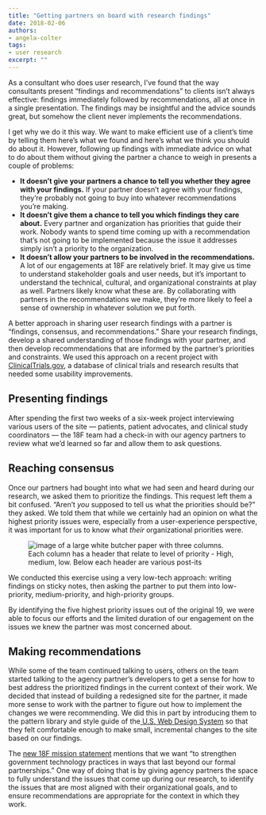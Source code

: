 ```yaml
---
title: "Getting partners on board with research findings"
date: 2018-02-06
authors:
- angela-colter
tags:
- user research
excerpt: ""
---
```


As a consultant who does user research, I’ve found that the way consultants present “findings and recommendations” to clients isn’t always effective: findings immediately followed by recommendations, all at once in a single presentation. The findings may be insightful and the advice sounds great, but somehow the client never implements the recommendations. 

I get why we do it this way. We want to make efficient use of a client’s time by telling them here’s what we found and here’s what we think you should do about it. However, following up findings with immediate advice on what to do about them without giving the partner a chance to weigh in presents a couple of problems:

- **It doesn’t give your partners a chance to tell you whether they agree with your findings.** If your partner doesn’t agree with your findings, they’re probably not going to buy into whatever recommendations you’re making.
- **It doesn’t give them a chance to tell you which findings they care about.** Every partner and organization has priorities that guide their work. Nobody wants to spend time coming up with a recommendation that’s not going to be implemented because the issue it addresses simply isn’t a priority to the organization. 
- **It doesn’t allow your partners to be involved in the recommendations.** A lot of our engagements at 18F are relatively brief. It may give us time to understand stakeholder goals and user needs, but it’s important to understand the technical, cultural, and organizational constraints at play as well. Partners likely know what these are. By collaborating with partners in the recommendations we make, they’re more likely to feel a sense of ownership in whatever solution we put forth. 

A better approach in sharing user research findings with a partner is “findings, consensus, and recommendations.” Share your research findings, develop a shared understanding of those findings with your partner, and then develop recommendations that are informed by the partner’s priorities and constraints. We used this approach on a recent project with [ClinicalTrials.gov](https://clinicaltrials.gov/), a database of clinical trials and research results that needed some usability improvements. 

## Presenting findings

After spending the first two weeks of a six-week project interviewing various users of the site — patients, patient advocates, and clinical study coordinators — the 18F team had a check-in with our agency partners to review what we’d learned so far and allow them to ask questions. 

## Reaching consensus

Once our partners had bought into what we had seen and heard during our research, we asked them to prioritize the findings. This request left them a bit confused. “Aren’t _you_ supposed to tell us what the priorities should be?” they asked. We told them that while we certainly had an opinion on what the highest priority issues were, especially from a user-experience perspective, it was important for us to know what _their_ organizational priorities were.  

<figure>
	<img class= "image-reduce right-aligned" src="{{ site.baseurl }}/assets/blog/user-interview/hi-med-low.jpg" alt="image of a large white butcher paper with three columns.  Each column has a header that relate to level of priority - High, medium, low. Below each header are various post-its">
</figure>

We conducted this exercise using a very low-tech approach: writing findings on sticky notes, then asking the partner to put them into low-priority, medium-priority, and high-priority groups. 

By identifying the five highest priority issues out of the original 19, we were able to focus our efforts and the limited duration of our engagement on the issues we knew the partner was most concerned about.

## Making recommendations

While some of the team continued talking to users, others on the team started talking to the agency partner’s developers to get a sense for how to best address the prioritized findings in the current context of their work. We decided that instead of building a redesigned site for the partner, it made more sense to work with the partner to figure out how to implement the changes we were recommending. We did this in part by introducing them to the pattern library and style guide of the[ U.S. Web Design System](https://designsystem.digital.gov/) so that they felt comfortable enough to make small, incremental changes to the site based on our findings. 

The [new 18F mission statement](https://18f.gsa.gov/about/#our-mission) mentions that we want “to strengthen government technology practices in ways that last beyond our formal partnerships.” One way of doing that is by giving agency partners the space to fully understand the issues that come up during our research, to identify the issues that are most aligned with their organizational goals, and to ensure recommendations are appropriate for the context in which they work. 
